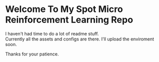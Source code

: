 # Welcome To My Spot Micro Reinforcement Learning Repo

I haven't had time to do a lot of readme stuff.  
Currently all the assets and configs are there. I'll upload the enviroment soon.  
  
Thanks for your patience.
